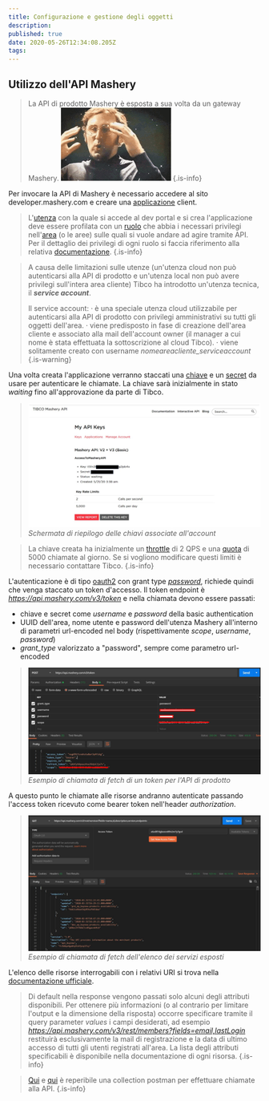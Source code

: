 ```yaml
---
title: Configurazione e gestione degli oggetti
description: 
published: true
date: 2020-05-26T12:34:08.205Z
tags: 
---
```


## Utilizzo dell'API Mashery

> La API di prodotto Mashery è esposta a sua volta da un gateway Mashery. 
> ![tenor.gif](/mashery/tenor.gif)
{.is-info}

Per invocare la API di Mashery è necessario accedere al sito developer.mashery.com e creare una [applicazione](/integration/tibcomashery/intro#applicazione) client.

> L'[utenza](/integration/tibcomashery/intro#utente) con la quale si accede al dev portal e si crea l'applicazione deve essere profilata con un [ruolo](/integration/tibcomashery/intro#ruolo) che abbia i necessari privilegi nell'[area](/integration/tibcomashery/intro#area) (o le aree) sulle quali si vuole andare ad agire tramite API. Per il dettaglio dei privilegi di ogni ruolo si faccia riferimento alla relativa [documentazione](http://docs.mashery.com/manage/GUID-BC63BAB0-7BFE-4F0E-887F-CF32342F8F9E.html).
{.is-info}

> A causa delle limitazioni sulle utenze (un'utenza cloud non può autenticarsi alla API di prodotto e un'utenza local non può avere privilegi sull'intera area cliente) Tibco ha introdotto un'utenza tecnica, il ***service account***. 
> 
> Il service account:
> · è una speciale utenza cloud utilizzabile per autenticarsi alla API di prodotto con privilegi amministrativi su tutti gli oggetti dell'area.
> · viene predisposto in fase di creazione dell'area cliente e associato alla mail dell'account owner (il manager a cui nome è stata effettuata la sottoscrizione al cloud Tibco).
> · viene solitamente creato con username *nomeareacliente_serviceaccount*
{.is-warning}

Una volta creata l'applicazione verranno staccati una [chiave](/integration/tibcomashery/intro#chiave) e un [secret](/integration/tibcomashery/intro#secret) da usare per autenticare le chiamate. La chiave sarà inizialmente in stato *waiting* fino all'approvazione da parte di Tibco.

> ![mashery_api_register.jpg](/mashery/mashery_api_register.jpg)
> *Schermata di riepilogo delle chiavi associate all'account*

> La chiave creata ha inizialmente un [throttle](/integration/tibcomashery/features#throttle) di 2 QPS e una [quota](/integration/tibcomashery/features#quota) di 5000 chiamate al giorno. Se si vogliono modificare questi limiti è necessario contattare Tibco.
{.is-info}

L'autenticazione è di tipo [oauth2](/integration/tibcomashery/features#oauth2) con grant type [*password*](https://www.oauth.com/oauth2-servers/access-tokens/password-grant/), richiede quindi che venga staccato un token d'accesso. Il token endpoint è *https://api.mashery.com/v3/token* e nella chiamata devono essere passati:
- chiave e secret come *username* e *password* della basic authentication
- UUID dell'area, nome utente e password dell'utenza Mashery all'interno di parametri url-encoded nel body (rispettivamente *scope*, *username*, *password*)
- *grant_type* valorizzato a "password", sempre come parametro url-encoded

> ![mashery_api_token.jpg](/mashery/mashery_api_token.jpg)
> *Esempio di chiamata di fetch di un token per l'API di prodotto*

A questo punto le chiamate alle risorse andranno autenticate passando l'access token ricevuto come bearer token nell'header *authorization*.

> ![mashery_api_get_svcs.jpg](/mashery/mashery_api_get_svcs.jpg)
> *Esempio di chiamata di fetch dell'elenco dei servizi esposti*

L'elenco delle risorse interrogabili con i relativi URI si trova nella [documentazione ufficiale](https://developer.mashery.com/docs/read/mashery_api/30/resources).

> Di default nella response vengono passati solo alcuni degli attributi disponibili. Per ottenere più informazioni (o al contrario per limitare l'output e la dimensione della risposta) occorre specificare tramite il query parameter *values* i campi desiderati, ad esempio *https://api.mashery.com/v3/rest/members?fields=email,lastLogin* restituirà esclusivamente la mail di registrazione e la data di ultimo accesso di tutti gli utenti registrati all'area. La lista degli attributi specificabili è disponibile nella documentazione di ogni risorsa.
{.is-info}

>[Qui](https://documenter.getpostman.com/view/4885521/RzfcKqGJ?version=latest) e [qui](/mashery/mashery_api.postman_collection.json) è reperibile una collection postman per effettuare chiamate alla API.
{.is-info}